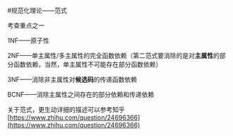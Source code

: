 #规范化理论——范式

考查重点之一

1NF——原子性

2NF——单主属性/多主属性的完全函数依赖（第二范式要消除的是对**主属性**的部分函数依赖，当然，单主属性不可能存在部分函数依赖）

3NF——消除非主属性对**候选码**的传递函数依赖

BCNF——消除主属性之间存在的部分依赖和传递依赖

关于范式，更生动详细的描述可以参考知乎[https://www.zhihu.com/question/24696366](https://www.zhihu.com/question/24696366)